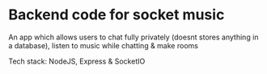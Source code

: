 # Backend code for socket music

An app which allows users to chat fully privately (doesnt stores anything in a database), listen to music while chatting & make rooms

Tech stack: NodeJS, Express & SocketIO
